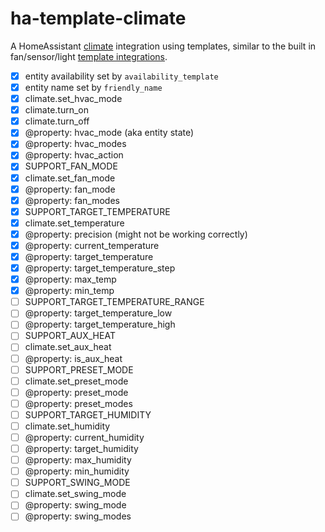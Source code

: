 # ha-template-climate
A HomeAssistant [climate](https://developers.home-assistant.io/docs/core/entity/climate/) integration using templates, similar to the built in fan/sensor/light [template integrations](https://github.com/home-assistant/core/tree/dev/homeassistant/components/template).

- [x] entity availability set by `availability_template`
- [x] entity name set by `friendly_name`
- [x] climate.set_hvac_mode
- [x] climate.turn_on
- [x] climate.turn_off
- [x] @property: hvac_mode (aka entity state)
- [x] @property: hvac_modes
- [x] @property: hvac_action
- [x] SUPPORT_FAN_MODE
- [x] climate.set_fan_mode
- [x] @property: fan_mode
- [x] @property: fan_modes
- [x] SUPPORT_TARGET_TEMPERATURE
- [x] climate.set_temperature
- [x] @property: precision (might not be working correctly)
- [x] @property: current_temperature
- [x] @property: target_temperature
- [x] @property: target_temperature_step
- [x] @property: max_temp
- [x] @property: min_temp
- [ ] SUPPORT_TARGET_TEMPERATURE_RANGE
- [ ] @property: target_temperature_low
- [ ] @property: target_temperature_high
- [ ] SUPPORT_AUX_HEAT
- [ ] climate.set_aux_heat
- [ ] @property: is_aux_heat
- [ ] SUPPORT_PRESET_MODE
- [ ] climate.set_preset_mode
- [ ] @property: preset_mode
- [ ] @property: preset_modes
- [ ] SUPPORT_TARGET_HUMIDITY
- [ ] climate.set_humidity
- [ ] @property: current_humidity
- [ ] @property: target_humidity
- [ ] @property: max_humidity
- [ ] @property: min_humidity
- [ ] SUPPORT_SWING_MODE
- [ ] climate.set_swing_mode
- [ ] @property: swing_mode
- [ ] @property: swing_modes